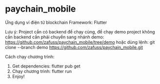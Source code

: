 # paychain_mobile

Ứng dụng ví điện tử blockchain
Framework: Flutter

Lưu ý: Project cần có backend để chạy cùng, để chạy demo project không cần backend cần phải chuyển sang nhánh demo: 
    https://github.com/zafuss/paychain_mobile/tree/demo
hoặc dùng lệnh: git clone --branch demo https://github.com/zafuss/paychain_mobile.git

Cách chạy chương trình:

1. Get dependencies: flutter pub get
2. Chạy chương trình: flutter run
3. Enjoy!

